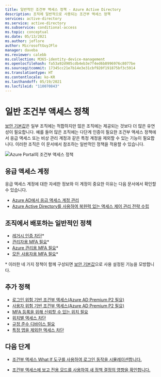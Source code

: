 ```yaml
---
title: 일반적인 조건부 액세스 정책 - Azure Active Directory
description: 조직에 일반적으로 사용되는 조건부 액세스 정책
services: active-directory
ms.service: active-directory
ms.subservice: conditional-access
ms.topic: conceptual
ms.date: 05/13/2021
ms.author: joflore
author: MicrosoftGuyJFlo
manager: daveba
ms.reviewer: calebb
ms.collection: M365-identity-device-management
ms.openlocfilehash: fa53a92d905cdb4eb3e7f4ed6b8996976c8077be
ms.sourcegitcommit: 17345cc21e7b14e3e31cbf920f191875bf3c5914
ms.translationtype: HT
ms.contentlocale: ko-KR
ms.lasthandoff: 05/19/2021
ms.locfileid: "110070843"
---
```

# <a name="common-conditional-access-policies"></a>일반 조건부 액세스 정책

[보안 기본값](../fundamentals/concept-fundamentals-security-defaults.md)은 일부 조직에는 적합하지만 많은 조직에는 제공되는 것보다 더 많은 유연성이 필요합니다. 예를 들어 많은 조직에는 다단계 인증이 필요한 조건부 액세스 정책에서 응급 액세스 또는 비상 관리 계정과 같은 특정 계정을 제외할 수 있는 기능이 필요합니다. 이러한 조직은 이 문서에서 참조하는 일반적인 정책을 적용할 수 있습니다.

![Azure Portal의 조건부 액세스 정책](./media/concept-conditional-access-policy-common/conditional-access-policies-azure-ad-listing.png)

## <a name="emergency-access-accounts"></a>응급 액세스 계정

응급 액세스 계정에 대한 자세한 정보와 이 계정이 중요한 이유는 다음 문서에서 확인할 수 있습니다. 

* [Azure AD에서 응급 액세스 계정 관리](../roles/security-emergency-access.md)
* [Azure Active Directory를 사용하여 복원력 있는 액세스 제어 관리 전략 수립](../authentication/concept-resilient-controls.md)

## <a name="typical-policies-deployed-by-organizations"></a>조직에서 배포하는 일반적인 정책

* [레거시 인증 차단](howto-conditional-access-policy-block-legacy.md)\*
* [관리자용 MFA 필요](howto-conditional-access-policy-admin-mfa.md)\*
* [Azure 관리용 MFA 필요](howto-conditional-access-policy-azure-management.md)\*
* [모든 사용자용 MFA 필요](howto-conditional-access-policy-all-users-mfa.md)\*

\* 이러한 네 가지 정책이 함께 구성되면 [보안 기본값](../fundamentals/concept-fundamentals-security-defaults.md)으로 사용 설정된 기능을 모방합니다.

## <a name="additional-policies"></a>추가 정책

* [로그인 위험 기반 조건부 액세스(Azure AD Premium P2 필요)](howto-conditional-access-policy-risk.md)
* [사용자 위험 기반 조건부 액세스(Azure AD Premium P2 필요)](howto-conditional-access-policy-risk-user.md)
* [MFA 등록을 위해 신뢰할 수 있는 위치 필요](howto-conditional-access-policy-registration.md)
* [위치별 액세스 차단](howto-conditional-access-policy-location.md)
* [규정 준수 디바이스 필요](howto-conditional-access-policy-compliant-device.md)
* [특정 앱을 제외한 액세스 차단](howto-conditional-access-policy-block-access.md)

## <a name="next-steps"></a>다음 단계

- [조건부 액세스 What If 도구를 사용하여 로그인 동작을 시뮬레이션합니다.](troubleshoot-conditional-access-what-if.md)

- [조건부 액세스에 보고 전용 모드를 사용하여 새 정책 결정의 영향을 확인합니다.](concept-conditional-access-report-only.md)
